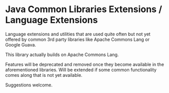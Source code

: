 Java Common Libraries Extensions / Language Extensions
======================================================

Language extensions and utilities that are used quite
often but not yet offered by common 3rd party libraries
like Apache Commons Lang or Google Guava.

This library actually builds on Apache Commons Lang.

Features will be deprecated and removed once they become
available in the aforementioned libraries. Will be extended
if some common functionality comes along that is not 
yet available.

Suggestions welcome.
